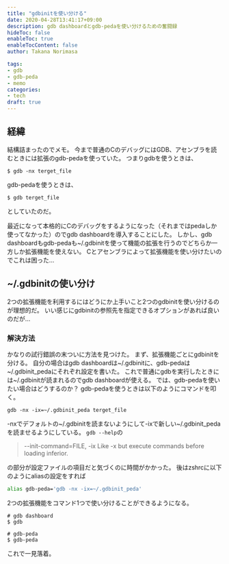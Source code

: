 ```yaml
---
title: "gdbinitを使い分ける"
date: 2020-04-28T13:41:17+09:00
description: gdb dashboardとgdb-pedaを使い分けるための奮闘録
hideToc: false
enableToc: true
enableTocContent: false
author: Takana Norimasa

tags:
- gdb
- gdb-peda
- memo
categories:
- tech
draft: true
---
```


## 経緯
結構詰まったのでメモ。
今まで普通のCのデバッグにはGDB、アセンブラを読むときには拡張のgdb-pedaを使っていた。
つまりgdbを使うときは、
```shell
$ gdb -nx terget_file
```
gdb-pedaを使うときは、
```shell
$ gdb terget_file
```
としていたのだ。

最近になって本格的にCのデバッグをするようになった（それまではpedaしか使ってなかった）のでgdb dashboardを導入することにした。
しかし、gdb dashboardもgdb-pedaも~/.gdbinitを使って機能の拡張を行うのでどちらか一方しか拡張機能を使えない。
Cとアセンブラによって拡張機能を使い分けたいのでこれは困った...

## ~/.gdbinitの使い分け
2つの拡張機能を利用するにはどうにか上手いこと2つのgdbinitを使い分けるのが理想的だ。
いい感じにgdbinitの参照先を指定できるオプションがあれば良いのだが...

### 解決方法
かなりの試行錯誤の末ついに方法を見つけた。
まず、拡張機能ごとにgdbinitを分ける。
自分の場合はgdb dashboardは~/.gdbinitに、gdb-pedaは~/.gdbinit_pedaにそれぞれ設定を書いた。
これで普通にgdbを実行したときには~/.gdbinitが読まれるのでgdb dashboardが使える。
では、gdb-pedaを使いたい場合はどうするのか？
gdb-pedaを使うときは以下のようにコマンドを叩く。
```shell
gdb -nx -ix=~/.gdbinit_peda terget_file
```
-nxでデフォルトの~/.gdbinitを読まないようにして-ixで新しい~/.gdbinit_pedaを読ませるようにしている。
```gdb --help```の
> --init-command=FILE, -ix
Like -x but execute commands before loading inferior.

の部分が設定ファイルの項目だと気づくのに時間がかかった。
後はzshrcに以下のようにaliasの設定をすれば
```zsh
alias gdb-peda='gdb -nx -ix=~/.gdbinit_peda'
```
2つの拡張機能をコマンド1つで使い分けることができるようになる。
```shell
# gdb dashboard
$ gdb 

# gdb-peda
$ gdb-peda 
```

これで一見落着。

